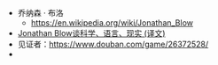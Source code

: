 - 乔纳森 · 布洛
	- https://en.wikipedia.org/wiki/Jonathan_Blow
- [Jonathan Blow谈科学、语言、现实 (译文)](https://www.douban.com/note/683731874/)
- 见证者：https://www.douban.com/game/26372528/
-